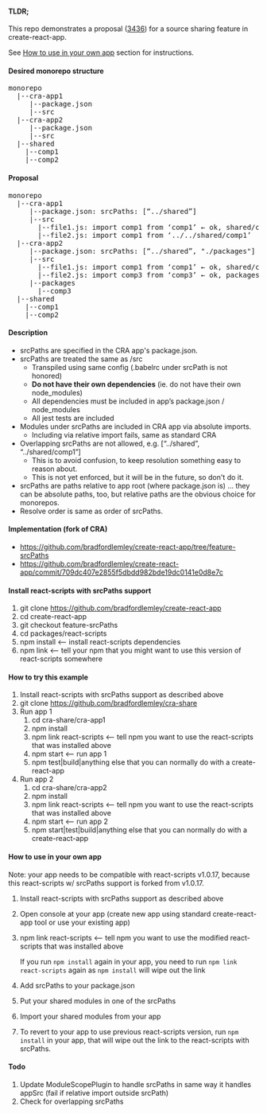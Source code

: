#### TLDR;
This repo demonstrates a proposal ([3436](http://github.com/facebookincubator/create-react-app/issues/3436)) for a source sharing feature in create-react-app.

See [How to use in your own app](#how-to-use-in-your-own-app) section for instructions.

#### Desired monorepo structure
<pre>
monorepo
  |--cra-app1
     |--package.json
     |--src
  |--cra-app2
     |--package.json
     |--src
  |--shared
    |--comp1
    |--comp2
</pre>

#### Proposal
<pre>
monorepo
  |--cra-app1
     |--package.json: srcPaths: [“../shared”]
     |--src
       |--file1.js: import comp1 from ‘comp1’ ← ok, shared/comp1
       |--file2.js: import comp1 from ‘../../shared/comp1’  ← naughty, fails
  |--cra-app2
     |--package.json: srcPaths: [“../shared”, "./packages"]
     |--src
       |--file1.js: import comp1 from ‘comp1’ ← ok, shared/comp1
       |--file2.js: import comp3 from ‘comp3’ ← ok, packages/comp3
     |--packages
       |--comp3
  |--shared
    |--comp1
    |--comp2
</pre>

#### Description
* srcPaths are specified in the CRA app's package.json.
* srcPaths are treated the same as /src
  * Transpiled using same config (.babelrc under srcPath is not honored)
  * **Do not have their own dependencies** (ie. do not have their own node_modules)
  * All dependencies must be included in app’s package.json / node_modules
  * All jest tests are included
* Modules under srcPaths are included in CRA app via absolute imports.
  * Including via relative import fails, same as standard CRA
* Overlapping srcPaths are not allowed, e.g. [“../shared”, “../shared/comp1”]
  * This is to avoid confusion, to keep resolution something easy to reason about.
  * This is not yet enforced, but it will be in the future, so don't do it.
* srcPaths are paths relative to app root (where package.json is) ... they can be absolute paths, too, but relative paths are the obvious choice for monorepos.
* Resolve order is same as order of srcPaths.

#### Implementation (fork of CRA)
* https://github.com/bradfordlemley/create-react-app/tree/feature-srcPaths
* https://github.com/bradfordlemley/create-react-app/commit/709dc407e2855f5dbdd982bde19dc0141e0d8e7c

#### Install react-scripts with srcPaths support
1. git clone https://github.com/bradfordlemley/create-react-app
1. cd create-react-app
1. git checkout feature-srcPaths
1. cd packages/react-scripts
1. npm install  <-- install react-scripts dependencies
1. npm link  <-- tell your npm that you might want to use this version of react-scripts somewhere

#### How to try this example
1. Install react-scripts with srcPaths support as described above
1. git clone https://github.com/bradfordlemley/cra-share
1. Run app 1
   1. cd cra-share/cra-app1
   1. npm install
   1. npm link react-scripts <-- tell npm you want to use the react-scripts that was installed above
   1. npm start  <-- run app 1
   1. npm test|build|anything else that you can normally do with a create-react-app
1. Run app 2
   1. cd cra-share/cra-app2
   1. npm install
   1. npm link react-scripts <-- tell npm you want to use the react-scripts that was installed above
   1. npm start  <-- run app 2
   1. npm start|test|build|anything else that you can normally do with a create-react-app

#### How to use in your own app
Note: your app needs to be compatible with react-scripts v1.0.17, because this react-scripts w/ srcPaths support is forked from v1.0.17.

1. Install react-scripts with srcPaths support as described above
1. Open console at your app (create new app using standard create-react-app tool or use your existing app)
1. npm link react-scripts <-- tell npm you want to use the modified react-scripts that was installed above

   If you run ```npm install``` again in your app, you need to run ```npm link react-scripts``` again as ```npm install``` will wipe out the link
1. Add srcPaths to your package.json
1. Put your shared modules in one of the srcPaths
1. Import your shared modules from your app
1. To revert to your app to use previous react-scripts version, run ```npm install``` in your app, that will wipe out the link to the react-scripts with srcPaths.

#### Todo
1. Update ModuleScopePlugin to handle srcPaths in same way it handles appSrc (fail if relative import outside srcPath)
1. Check for overlapping srcPaths
